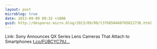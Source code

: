 ```yaml
---
layout: post
microblog: true
date: 2013-09-09 09:32 +1000
guid: http://desparoz.micro.blog/2013/09/08/t376850460785012736.html
---
```

Link: Sony Announces QX Series Lens Cameras That Attach to Smartphones [t.co/FUBCYC7tU...](http://t.co/FUBCYC7tUO)
